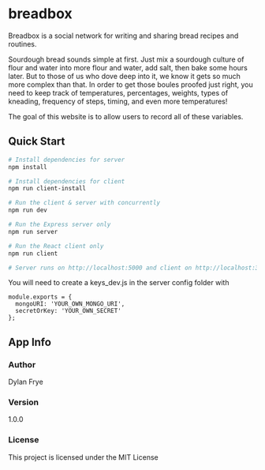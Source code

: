 # breadbox

Breadbox is a social network for writing and sharing bread recipes and routines.

Sourdough bread sounds simple at first. Just mix a sourdough culture of flour and water into more flour and water, add salt, then bake some hours later.
But to those of us who dove deep into it, we know it gets so much more complex than that. In order to get those boules proofed just right, you need to keep track of temperatures, percentages, weights, types of kneading, frequency of steps, timing, and even more temperatures!

The goal of this website is to allow users to record all of these variables.

## Quick Start

```bash
# Install dependencies for server
npm install

# Install dependencies for client
npm run client-install

# Run the client & server with concurrently
npm run dev

# Run the Express server only
npm run server

# Run the React client only
npm run client

# Server runs on http://localhost:5000 and client on http://localhost:3000
```

You will need to create a keys_dev.js in the server config folder with

```
module.exports = {
  mongoURI: 'YOUR_OWN_MONGO_URI',
  secretOrKey: 'YOUR_OWN_SECRET'
};
```

## App Info

### Author

Dylan Frye

### Version

1.0.0

### License

This project is licensed under the MIT License
